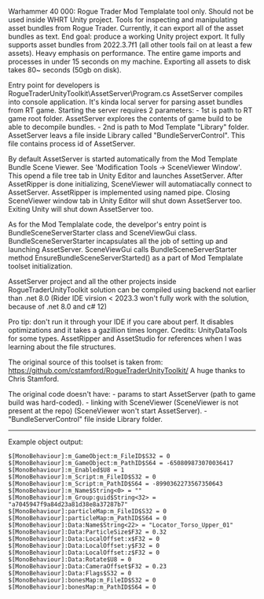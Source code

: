 Warhammer 40 000: Rogue Trader Mod Templalate tool only.
Should not be used inside WHRT Unity project.
Tools for inspecting and manipulating asset bundles from Rogue Trader. Currently, it can export all of the asset bundles as text. End goal: produce a working Unity project export. It fully supports asset bundles from 2022.3.7f1 (all other tools fail on at least a few assets). Heavy emphasis on performance. The entire game imports and processes in under 15 seconds on my machine. Exporting all assets to disk takes 80~ seconds (50gb on disk).

Entry point for developers is RogueTraderUnityToolkit\AssetServer\Program.cs
AssetServer compiles into console application. It's kinda local server for parsing asset bundles from RT game.
Starting the server requires 2 parameters: 
	- 1st is path to RT game root folder. AssetServer explores the contents of game build to be able to decompile bundles.
	- 2nd is path to Mod Template "Library" folder. AssetServer leavs a file inside Library called "BundleServerControl". This file contains process id of AssetServer.
	
By default AssetServer is started automatically from the Mod Template Bundle Scene Viewer.
See 'Modification Tools -> SceneViewer Window'. This opend a file tree tab in Unity Editor and launches AssetServer.
After AssetRipper is done initializing, SceneViewer will automatiacally connect to AssetServer. 
AssetRipper is implemented using named pipe. Closing SceneViewer window tab in Unity Editor will shut down AssetServer too.
Exiting Unity will shut down AssetServer too.

As for the Mod Templalate code, the develpor's entry point is BundleSceneServerStarter class and SceneViewGui class.
BundleSceneServerStarter incapsulates all the job of setting up and launching AssetServer. 
SceneViewGui calls BundleSceneServerStarter method EnsureBundleSceneServerStarted() as a part of Mod Templalate toolset initialization.

AssetServer project and all the other projects inside RogueTraderUnityToolkit solution can be compiled using backend
not earlier than .net 8.0 (Rider IDE virsion < 2023.3 won't fully work with the solution, because of .net 8.0 and c# 12)

Pro tip: don't run it through your IDE if you care about perf. It disables optimizations and it takes a gazillion times longer.
Credits: UnityDataTools for some types. AssetRipper and AssetStudio for references when I was learning about the file structures.

The original source of this toolset is taken from:
https://github.com/cstamford/RogueTraderUnityToolkit/
A huge thanks to Chris Stamford.

The original code doesn't have:
	- params to start AssetServer (path to game build was hard-coded).
	- linking with SceneViewer (SceneViewer is not present at the repo) (SceneViewer won't start AssetServer).
	- "BundleServerControl" file inside Library folder.
	

----------------------
Example object output:

```
$[MonoBehaviour]:m_GameObject:m_FileID$S32 = 0
$[MonoBehaviour]:m_GameObject:m_PathID$S64 = -650809873070036417
$[MonoBehaviour]:m_Enabled$U8 = 1
$[MonoBehaviour]:m_Script:m_FileID$S32 = 0
$[MonoBehaviour]:m_Script:m_PathID$S64 = -8990362273567350643
$[MonoBehaviour]:m_Name$String<0> = ""
$[MonoBehaviour]:m_Group:guid$String<32> = "a7045947f9a84d23a81d38e8a37287b7"
$[MonoBehaviour]:particleMap:m_FileID$S32 = 0
$[MonoBehaviour]:particleMap:m_PathID$S64 = 0
$[MonoBehaviour]:Data:Name$String<22> = "Locator_Torso_Upper_01"
$[MonoBehaviour]:Data:ParticleSize$F32 = 0.32
$[MonoBehaviour]:Data:LocalOffset:x$F32 = 0
$[MonoBehaviour]:Data:LocalOffset:y$F32 = 0
$[MonoBehaviour]:Data:LocalOffset:z$F32 = 0
$[MonoBehaviour]:Data:Rotate$U8 = 0
$[MonoBehaviour]:Data:CameraOffset$F32 = 0.23
$[MonoBehaviour]:Data:Flags$S32 = 0
$[MonoBehaviour]:bonesMap:m_FileID$S32 = 0
$[MonoBehaviour]:bonesMap:m_PathID$S64 = 0
```